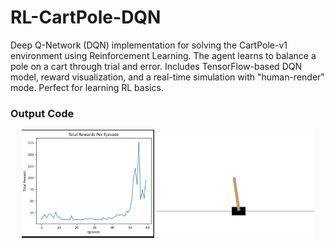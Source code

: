# RL-CartPole-DQN
Deep Q-Network (DQN) implementation for solving the CartPole-v1 environment using Reinforcement Learning. The agent learns to balance a pole on a cart through trial and error. Includes TensorFlow-based DQN model, reward visualization, and a real-time simulation with "human-render" mode. Perfect for learning RL basics.
<h3>Output Code</h3>
<p align="center">
  <img src="reward.png" width="42%" />
  <img src="runtime.png" width="50%" />
</p>
